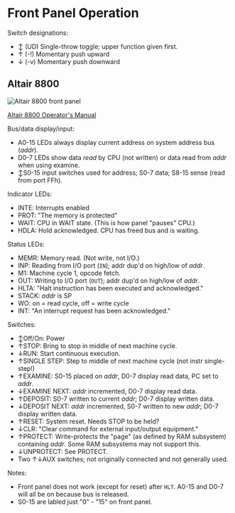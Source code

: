 Front Panel Operation
=====================

Switch designations:
- ↕ (UD) Single-throw toggle; upper function given first.
- ↑ (-!) Momentary push upward
- ↓ (-v) Momentary push downward

Altair 8800
-----------

![Altair 8800 front panel][8800panel]

[Altair 8800 Operator's Manual][8800opman]


Bus/data display/input:
- A0-15 LEDs always display current address on system address bus (_addr_).
- D0-7 LEDs show data _read_ by CPU (not written) or data read from _addr_
  when using examine.
- ↕S0-15 input switches used for address; S0-7 data; S8-15 sense (read from
  port FFh).

Indicator LEDs:
- INTE: Interrupts enabled
- PROT: "The memory is protected"
- WAIT: CPU in WAIT state. (This is how panel "pauses" CPU.)
- HDLA: Hold acknowledged. CPU has freed bus and is waiting.

Status LEDs:
- MEMR: Memory read. (Not write, not I/O.)
- INP: Reading from I/O port (`IN`); addr dup'd on high/low of _addr_.
- M1: Machine cycle 1, opcode fetch.
- OUT: Writing to I/O port (`OUT`); addr dup'd on high/low of _addr_.
- HLTA: "Halt instruction has been executed and acknowledged."
- STACK: _addr_ is SP
- WO: on = read cycle, off = write cycle
- INT: "An interrupt request has been acknowledged."

Switches:
- ↕Off/On: Power
- ↑STOP: Bring to stop in middle of next machine cycle.
- ↓RUN: Start continuous execution.
- ↑SINGLE STEP: Step to middle of next machine cycle (not instr single-step!)
- ↑EXAMINE: S0-15 placed on _addr_, D0-7 display read data, PC set to _addr_.
- ↓EXAMINE NEXT: _addr_ incremented, D0-7 display read data.
- ↑DEPOSIT: S0-7 written to current _addr_; D0-7 display written data.
- ↓DEPOSIT NEXT: _addr_ incremented, S0-7 written to new _addr_;
  D0-7 display written data.
- ↑RESET: System reset. Needs STOP to be held?
- ↓CLR: "Clear command for external input/output equipment."
- ↑PROTECT: Write-protects the "page" (as defined by RAM subsystem) containing
  _addr_. Some RAM subsystems may not support this.
- ↓UNPROTECT: See PROTECT.
- Two ↑↓AUX switches; not originally connected and not generally used.

Notes:
- Front panel does not work (except for reset) after `HLT`. A0-15 and D0-7
  will all be on because bus is released.
- S0-15 are labled just "0" - "15" on front panel.

[8800panel]: https://upload.wikimedia.org/wikipedia/commons/4/43/Living_Computers_-_Altair_8800_%2839802981903%29.jpg
[8800opman]: http://www.classiccmp.org/dunfield/altair/d/88opman.pdf
